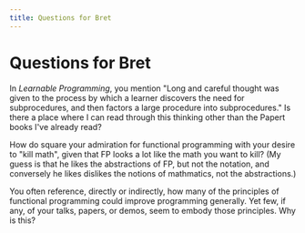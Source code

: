 ```yaml
---
title: Questions for Bret
---
```


# Questions for Bret


In _Learnable Programming_, you mention "Long and careful thought was given to the process by which a learner discovers the need for subprocedures, and then factors a large procedure into subprocedures." Is there a place where I can read through this thinking other than the Papert books I've already read?

How do square your admiration for functional programming with your desire to "kill math", given that FP looks a lot like the math you want to kill? (My guess is that he likes the abstractions of FP, but not the notation, and conversely he likes dislikes the notions of mathmatics, not the abstractions.)

You often reference, directly or indirectly, how many of the principles of functional programming could improve programming generally. Yet few, if any, of your talks, papers, or demos, seem to embody those principles. Why is this?

<script>

(function(i,s,o,g,r,a,m){i['GoogleAnalyticsObject']=r;i[r]=i[r]||function(){
(i[r].q=i[r].q||[]).push(arguments)},i[r].l=1*new Date();a=s.createElement(o),
m=s.getElementsByTagName(o)[0];a.async=1;a.src=g;m.parentNode.insertBefore(a,m)
})(window,document,'script','https://www.google-analytics.com/analytics.js','ga');

ga('create', 'UA-103157758-1', 'auto');
ga('send', 'pageview');

</script>

